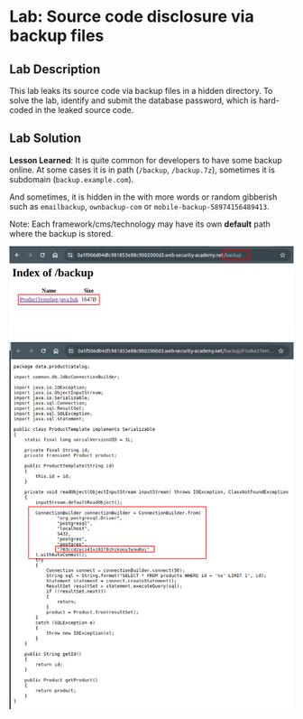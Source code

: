 # Lab: Source code disclosure via backup files
## Lab Description

This lab leaks its source code via backup files in a hidden directory. To solve the lab, identify and submit the database password, which is hard-coded in the leaked source code.

## Lab Solution

**Lesson Learned**: It is quite common for developers to have some backup online. At some cases it is in path (`/backup`, `/backup.7z`), sometimes it is subdomain (`backup.example.com`).

And sometimes, it is hidden in the with more words or random gibberish such as `emailbackup`, `ownbackup-com` or `mobile-backup-58974156489413`.

Note: Each framework/cms/technology may have its own **default** path where the backup is stored.

![](01-backup-directory.png)
![](02-database-password-hardcoded.png)
